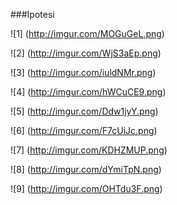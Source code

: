 ###Ipotesi

![1] (http://imgur.com/MOGuGeL.png)

![2] (http://imgur.com/WjS3aEp.png)

![3] (http://imgur.com/iuldNMr.png)

![4] (http://imgur.com/hWCuCE9.png)

![5] (http://imgur.com/Ddw1jyY.png)

![6] (http://imgur.com/F7cUiJc.png)

![7] (http://imgur.com/KDHZMUP.png)

![8] (http://imgur.com/dYmiTpN.png)

![9] (http://imgur.com/OHTdu3F.png)



